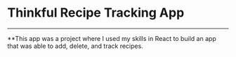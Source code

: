 # Thinkful Recipe Tracking App
---

**This app was a project where I used my skills in React to build an app that was able to add, delete, and track recipes. 


